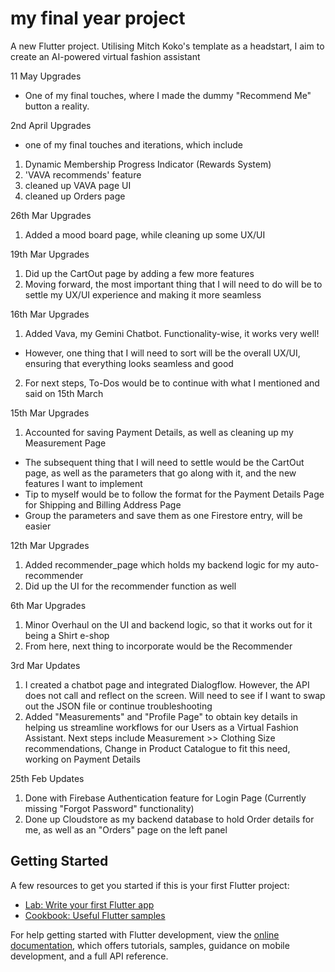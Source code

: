 # my final year project

A new Flutter project. Utilising Mitch Koko's template as a headstart, I aim to create an AI-powered virtual fashion assistant 

11 May Upgrades
- One of my final touches, where I made the dummy "Recommend Me" button a reality.

2nd April Upgrades
- one of my final touches and iterations, which include 
1. Dynamic Membership Progress Indicator (Rewards System) 
2. 'VAVA recommends' feature
3. cleaned up VAVA page UI
4. cleaned up Orders page

26th Mar Upgrades 
1. Added a mood board page, while cleaning up some UX/UI

19th Mar Upgrades
1. Did up the CartOut page by adding a few more features
2. Moving forward, the most important thing that I will need to do will be to settle my UX/UI experience and making it more seamless 

16th Mar Upgrades
1. Added Vava, my Gemini Chatbot. Functionality-wise, it works very well!
- However, one thing that I will need to sort will be the overall UX/UI, ensuring that everything looks seamless and good
2. For next steps, To-Dos would be to continue with what I mentioned and said on 15th March

15th Mar Upgrades
1. Accounted for saving Payment Details, as well as cleaning up my Measurement Page
- The subsequent thing that I will need to settle would be the CartOut page, as well as the parameters that go along with it, and the new features I want to implement
- Tip to myself would be to follow the format for the Payment Details Page for Shipping and Billing Address Page
- Group the parameters and save them as one Firestore entry, will be easier

12th Mar Upgrades
1. Added recommender_page which holds my backend logic for my auto-recommender
2. Did up the UI for the recommender function as well

6th Mar Upgrades
1. Minor Overhaul on the UI and backend logic, so that it works out for it being a Shirt e-shop
2. From here, next thing to incorporate would be the Recommender 

3rd Mar Updates
1. I created a chatbot page and integrated Dialogflow. However, the API does not call and reflect on the screen. Will need to see 
if I want to swap out the JSON file or continue troubleshooting
2. Added "Measurements" and "Profile Page" to obtain key details in helping us streamline workflows for our Users as a Virtual Fashion Assistant.
Next steps include Measurement >> Clothing Size recommendations, Change in Product Catalogue to fit this need, working on Payment Details 

25th Feb Updates
1. Done with Firebase Authentication feature for Login Page (Currently missing "Forgot Password" functionality)
2. Done up Cloudstore as my backend database to hold Order details for me, as well as an "Orders" page on the left panel 

## Getting Started
A few resources to get you started if this is your first Flutter project:

- [Lab: Write your first Flutter app](https://docs.flutter.dev/get-started/codelab)
- [Cookbook: Useful Flutter samples](https://docs.flutter.dev/cookbook)

For help getting started with Flutter development, view the
[online documentation](https://docs.flutter.dev/), which offers tutorials,
samples, guidance on mobile development, and a full API reference.
